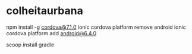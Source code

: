 # colheitaurbana

npm install -g cordova@7.1.0
ionic cordova platform remove android
ionic cordova platform add android@6.4.0

scoop install gradle

